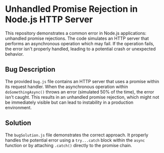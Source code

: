 # Unhandled Promise Rejection in Node.js HTTP Server

This repository demonstrates a common error in Node.js applications: unhandled promise rejections.  The code simulates an HTTP server that performs an asynchronous operation which may fail.  If the operation fails, the error isn't properly handled, leading to a potential crash or unexpected behavior.

## Bug Description
The provided `bug.js` file contains an HTTP server that uses a promise within its request handler. When the asynchronous operation within `doSomethingAsync()` throws an error (simulated 50% of the time), the error isn't caught. This results in an unhandled promise rejection, which might not be immediately visible but can lead to instability in a production environment.

## Solution
The `bugSolution.js` file demonstrates the correct approach.  It properly handles the potential error using a `try...catch` block within the `async` function or by attaching `.catch()` directly to the promise chain.